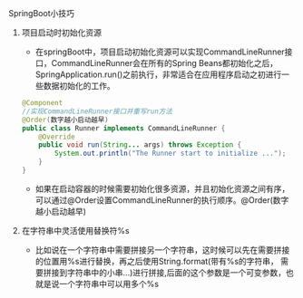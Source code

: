 SpringBoot小技巧

1. 项目启动时初始化资源

   * 在springBoot中，项目启动初始化资源可以实现CommandLineRunner接口，CommandLineRunner会在所有的Spring Beans都初始化之后，SpringApplication.run()之前执行，非常适合在应用程序启动之初进行一些数据初始化的工作。

   ```java
   @Component
   //实现CommandLineRunner接口并重写run方法
   @Order(数字越小启动越早)
   public class Runner implements CommandLineRunner {
       @Override
       public void run(String... args) throws Exception {
           System.out.println("The Runner start to initialize ...");
       }
   }
   ```

   * 如果在启动容器的时候需要初始化很多资源，并且初始化资源之间有序，可以通过@Order设置CommandLineRunner的执行顺序。@Order(数字越小启动越早)

2. 在字符串中灵活使用替换符%s

   * 比如说在一个字符串中需要拼接另一个字符串，这时候可以先在需要拼接的位置用%s进行替换，再之后使用String.format(带有%s的字符串， 需要拼接到字符串中的小串...)进行拼接,后面的这个参数是一个可变参数，也就是说一个字符串中可以用多个%s

